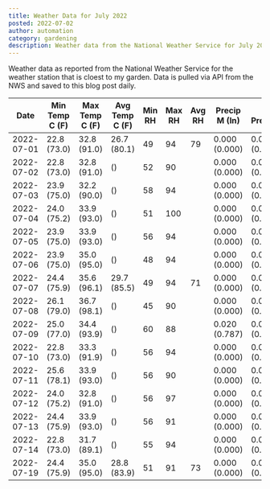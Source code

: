 ```yaml
---
title: Weather Data for July 2022
posted: 2022-07-02
author: automation
category: gardening
description: Weather data from the National Weather Service for July 2022
---
```


Weather data as reported from the National Weather Service for the weather station 
that is cloest to my garden. Data is pulled via API from the NWS and saved to this 
blog post daily.

|Date|Min Temp C (F)|Max Temp C (F)|Avg Temp C (F)|Min RH|Max RH|Avg RH|Precip M (In)|Avg Precip/Hr|
|---|---|---|---|---|---|---|---|---|
|2022-07-01|22.8 (73.0)|32.8 (91.0)|26.7 (80.1)|49|94|79|0.000 (0.000)|0.000 (0.000)|
|2022-07-02|22.8 (73.0)|32.8 (91.0)| ()|52|90||0.000 (0.000)|0.000 (0.000)|
|2022-07-03|23.9 (75.0)|32.2 (90.0)| ()|58|94||0.000 (0.000)|0.000 (0.000)|
|2022-07-04|24.0 (75.2)|33.9 (93.0)| ()|51|100||0.000 (0.000)|0.000 (0.000)|
|2022-07-05|23.9 (75.0)|33.9 (93.0)| ()|56|94||0.000 (0.000)|0.000 (0.000)|
|2022-07-06|23.9 (75.0)|35.0 (95.0)| ()|48|94||0.000 (0.000)|0.000 (0.000)|
|2022-07-07|24.4 (75.9)|35.6 (96.1)|29.7 (85.5)|49|94|71|0.000 (0.000)|0.000 (0.000)|
|2022-07-08|26.1 (79.0)|36.7 (98.1)| ()|45|90||0.000 (0.000)|0.000 (0.000)|
|2022-07-09|25.0 (77.0)|34.4 (93.9)| ()|60|88||0.020 (0.787)|0.020 (0.020)|
|2022-07-10|22.8 (73.0)|33.3 (91.9)| ()|56|94||0.000 (0.000)|0.000 (0.000)|
|2022-07-11|25.6 (78.1)|33.9 (93.0)| ()|56|90||0.000 (0.000)|0.000 (0.000)|
|2022-07-12|24.0 (75.2)|32.8 (91.0)| ()|56|97||0.000 (0.000)|0.000 (0.000)|
|2022-07-13|24.4 (75.9)|33.9 (93.0)| ()|56|91||0.000 (0.000)|0.000 (0.000)|
|2022-07-14|22.8 (73.0)|31.7 (89.1)| ()|55|94||0.000 (0.000)|0.000 (0.000)|
|2022-07-19|24.4 (75.9)|35.0 (95.0)|28.8 (83.9)|51|91|73|0.000 (0.000)|0.000 (0.000)|
